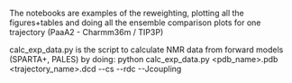 The notebooks are examples of the reweighting, plotting all the figures+tables and doing all the ensemble comparison plots for one trajectory (PaaA2 - Charmm36m / TIP3P)


calc_exp_data.py is the script to calculate NMR data from forward models (SPARTA+, PALES) by doing:
python calc_exp_data.py <pdb_name>.pdb <trajectory_name>.dcd --cs --rdc --Jcoupling
